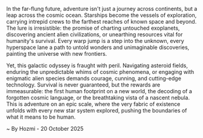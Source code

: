 
In the far-flung future, adventure isn't just a journey across continents, but a leap across the cosmic ocean. Starships become the vessels of exploration, carrying intrepid crews to the farthest reaches of known space and beyond. The lure is irresistible: the promise of charting untouched exoplanets, discovering ancient alien civilizations, or unearthing resources vital for humanity's survival. Every warp jump is a step into the unknown, every hyperspace lane a path to untold wonders and unimaginable discoveries, painting the universe with new frontiers.

Yet, this galactic odyssey is fraught with peril. Navigating asteroid fields, enduring the unpredictable whims of cosmic phenomena, or engaging with enigmatic alien species demands courage, cunning, and cutting-edge technology. Survival is never guaranteed, but the rewards are immeasurable: the first human footprint on a new world, the decoding of a forgotten cosmic language, or the breathtaking vista of a nascent nebula. This is adventure on an epic scale, where the very fabric of existence unfolds with every new star system explored, pushing the boundaries of what it means to be human.

~ By Hozmi - 20 October 2025
